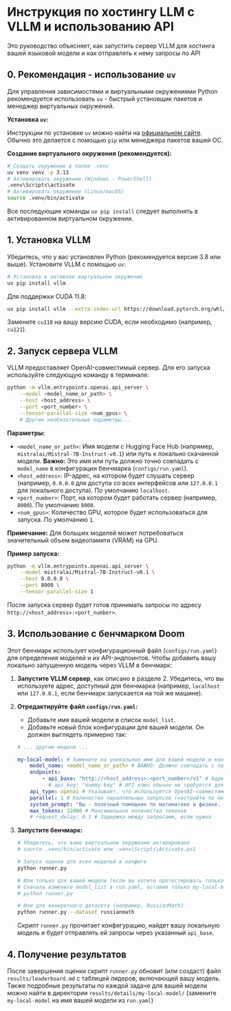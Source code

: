 # Инструкция по хостингу LLM с VLLM и использованию API

Это руководство объясняет, как запустить сервер VLLM для хостинга вашей языковой модели и как отправлять к нему запросы по API

## 0. Рекомендация - использование `uv`

Для управления зависимостями и виртуальными окружениями Python рекомендуется использовать `uv` - быстрый установщик пакетов и менеджер виртуальных окружений.

**Установка `uv`:**

Инструкции по установке `uv` можно найти на [официальном сайте](https://github.com/astral-sh/uv). Обычно это делается с помощью `pip` или менеджера пакетов вашей ОС.

**Создание виртуального окружения (рекомендуется):**

```bash
# Создать окружение в папке .venv
uv venv venv -p 3.13
# Активировать окружение (Windows - PowerShell)
.venv\Scripts\activate
# Активировать окружение (Linux/macOS)
source .venv/bin/activate
```

Все последующие команды `uv pip install` следует выполнять в активированном виртуальном окружении.

## 1. Установка VLLM

Убедитесь, что у вас установлен Python (рекомендуется версия 3.8 или выше). Установите VLLM с помощью `uv`:

```bash
# Установка в активное виртуальное окружение
uv pip install vllm
```

Для поддержки CUDA 11.8:
```bash
uv pip install vllm --extra-index-url https://download.pytorch.org/whl/cu118
```
Замените `cu118` на вашу версию CUDA, если необходимо (например, `cu121`).

## 2. Запуск сервера VLLM

VLLM предоставляет OpenAI-совместимый сервер. Для его запуска используйте следующую команду в терминале:

```bash
python -m vllm.entrypoints.openai.api_server \
    --model <model_name_or_path> \
    --host <host_address> \
    --port <port_number> \
    --tensor-parallel-size <num_gpus> \
    # Другие необязательные параметры...
```

**Параметры:**

*   `<model_name_or_path>`: Имя модели с Hugging Face Hub (например, `mistralai/Mistral-7B-Instruct-v0.1`) или путь к локально скачанной модели. **Важно:** Это имя или путь должно точно совпадать с `model_name` в конфигурации бенчмарка (`configs/run.yaml`).
*   `<host_address>`: IP-адрес, на котором будет слушать сервер (например, `0.0.0.0` для доступа со всех интерфейсов или `127.0.0.1` для локального доступа). По умолчанию `localhost`.
*   `<port_number>`: Порт, на котором будет работать сервер (например, `8000`). По умолчанию `8000`.
*   `<num_gpus>`: Количество GPU, которое будет использоваться для запуска. По умолчанию `1`.

**Примечание:** Для больших моделей может потребоваться значительный объем видеопамяти (VRAM) на GPU.

**Пример запуска:**

```bash
python -m vllm.entrypoints.openai.api_server \
    --model mistralai/Mistral-7B-Instruct-v0.1 \
    --host 0.0.0.0 \
    --port 8000 \
    --tensor-parallel-size 1
```

После запуска сервер будет готов принимать запросы по адресу `http://<host_address>:<port_number>`.

## 3. Использование с бенчмарком Doom

Этот бенчмарк использует конфигурационный файл (`configs/run.yaml`) для определения моделей и их API-эндпоинтов. Чтобы добавить вашу локально запущенную модель через VLLM в бенчмарк:

1.  **Запустите VLLM сервер**, как описано в разделе 2. Убедитесь, что вы используете адрес, доступный для бенчмарка (например, `localhost` или `127.0.0.1`, если бенчмарк запускается на той же машине).

2.  **Отредактируйте файл `configs/run.yaml`:**
    *   Добавьте имя вашей модели в список `model_list`.
    *   Добавьте новый блок конфигурации для вашей модели. Он должен выглядеть примерно так:

    ```yaml
    # ... другие модели ...

    my-local-model: # Замените на уникальное имя для вашей модели в конфиге
        model_name: <model_name_or_path> # ВАЖНО: Должно совпадать с параметром --model при запуске VLLM сервера
        endpoints:
            - api_base: "http://<host_address>:<port_number>/v1" # Адрес вашего VLLM сервера (например, "http://localhost:8000/v1")
              # api_key: "dummy-key" # API ключ обычно не требуется для локального VLLM.
        api_type: openai # Указывает, что используется OpenAI-совместимый API
        parallel: 1 # Количество параллельных запросов (настройте по необходимости)
        system_prompt: "Вы - полезный помощник по математике и физике. Ответьте на русском языке." # Или другой системный промпт
        max_tokens: 32000 # Максимальное количество токенов
        # request_delay: 0.1 # Задержка между запросами, если нужна
    ```

3.  **Запустите бенчмарк:**

    ```bash
    # Убедитесь, что ваше виртуальное окружение активировано
    # source .venv/bin/activate или .venv\Scripts\Activate.ps1

    # Запуск оценки для всех моделей в конфиге
    python runner.py

    # Или только для вашей модели (если вы хотите протестировать только ее)
    # Сначала измените model_list в run.yaml, оставив только my-local-model
    # python runner.py

    # Или для конкретного датасета (например, RussianMath)
    python runner.py --dataset russianmath
    ```

    Скрипт `runner.py` прочитает конфигурацию, найдет вашу локальную модель и будет отправлять ей запросы через указанный `api_base`.

## 4. Получение результатов

После завершения оценки скрипт `runner.py` обновит (или создаст) файл `results/leaderboard.md` с таблицей лидеров, включающей вашу модель. Также подробные результаты по каждой задаче для вашей модели можно найти в директории `results/details/my-local-model/` (замените `my-local-model` на имя вашей модели из `run.yaml`)